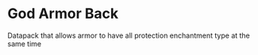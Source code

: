 # God Armor Back
 Datapack that allows armor to have all protection enchantment type  at the same time
